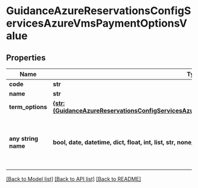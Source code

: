 # GuidanceAzureReservationsConfigServicesAzureVmsPaymentOptionsValue


## Properties
Name | Type | Description | Notes
------------ | ------------- | ------------- | -------------
**code** | **str** |  | [optional] 
**name** | **str** |  | [optional] 
**term_options** | [**{str: (GuidanceAzureReservationsConfigServicesAzureVmsPaymentOptionsValueTermOptionsValue,)}**](GuidanceAzureReservationsConfigServicesAzureVmsPaymentOptionsValueTermOptionsValue.md) |  | [optional] 
**any string name** | **bool, date, datetime, dict, float, int, list, str, none_type** | any string name can be used but the value must be the correct type | [optional]

[[Back to Model list]](../README.md#documentation-for-models) [[Back to API list]](../README.md#documentation-for-api-endpoints) [[Back to README]](../README.md)


